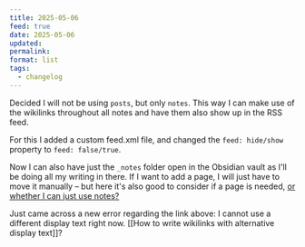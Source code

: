 ```yaml
---
title: 2025-05-06
feed: true
date: 2025-05-06
updated:
permalink:
format: list
tags:
  - changelog
---
```

Decided I will not be using `posts`, but only `notes`. This way I can make use of the wikilinks throughout all notes and have them also show up in the RSS feed.

For this I added a custom feed.xml file, and changed the `feed: hide/show` property to `feed: false/true`.

Now I can also have just the `_notes` folder open in the Obsidian vault as I'll be doing all my writing in there. If I want to add a page, I will just have to move it manually – but here it's also good to consider if a page is needed, [or whether I can just use notes?](/only-notes)

Just came across a new error regarding the link above: I cannot use a different display text right now. [[How to write wikilinks with alternative display text]]?